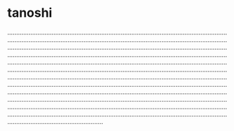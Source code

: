 # tanoshi
......................................................................................................................................................................................................................................................................................................................................................................................................................................................................................................................................................................................................................................................................................................................................................................................................................................................................................................................................................................................................................................................................................................................................................................................................................................................................................................................................................................................................................................................................................................................................................................................................